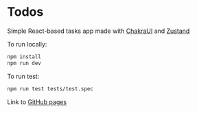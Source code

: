 # Todos

Simple React-based tasks app made with [ChakraUI](https://v2.chakra-ui.com/) and [Zustand](https://github.com/pmndrs/zustand)

To run locally: 

```bash
npm install
npm run dev
```

To run test:

```bash
npm run test tests/test.spec
```

Link to [GitHub pages](https://yegorsid.github.io/todos/)
